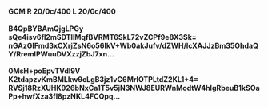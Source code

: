 #### GCM R 20/0c/400 L 20/0c/400
**B4QpBYBAmQjgLPGy**<br/>**sQe4isv6fl2mSDTIlMqfBVRMT6SkL72vZCPf9e8X3Sk=**<br/>**nGAzGIFmd3xCXrjZsN6o56IkV+Wb0akJufv/dZWH/lcXAJJzBm35OhdaQY/RremlPWuuDVXzzjZbJ7xn...**<br/><br/>
**0MsH+poEpvTVdl9V**<br/>**K2tdapzvKmBMLkw9cLgB3jz1vC6MrlOTPLtdZ2KL1+4=**<br/>**RVSj18RzXUHK926bNxCa1T5v5jN3NWJ8EURWnModtW4hlgRbeuB1kSOaPp+hwfXza3fI8pzNKL4FCQpq...**